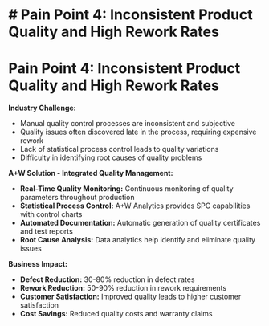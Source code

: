 # # Pain Point 4: Inconsistent Product Quality and High Rework Rates

# Pain Point 4: Inconsistent Product Quality and High Rework Rates
**Industry Challenge:**
- Manual quality control processes are inconsistent and subjective
- Quality issues often discovered late in the process, requiring expensive rework
- Lack of statistical process control leads to quality variations
- Difficulty in identifying root causes of quality problems

**A+W Solution - Integrated Quality Management:**
- **Real-Time Quality Monitoring:** Continuous monitoring of quality parameters throughout production
- **Statistical Process Control:** A+W Analytics provides SPC capabilities with control charts
- **Automated Documentation:** Automatic generation of quality certificates and test reports
- **Root Cause Analysis:** Data analytics help identify and eliminate quality issues

**Business Impact:**
- **Defect Reduction:** 30-80% reduction in defect rates
- **Rework Reduction:** 50-90% reduction in rework requirements
- **Customer Satisfaction:** Improved quality leads to higher customer satisfaction
- **Cost Savings:** Reduced quality costs and warranty claims

